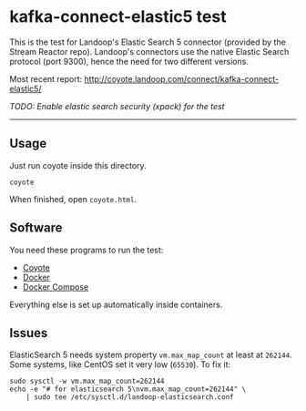# kafka-connect-elastic5 test #

This is the test for Landoop's Elastic Search 5 connector (provided
by the Stream Reactor repo). Landoop's connectors use the native
Elastic Search protocol (port 9300), hence the need for two different versions.

Most recent report: <http://coyote.landoop.com/connect/kafka-connect-elastic5/>

_TODO: Enable elastic search security (xpack) for the test_

---

## Usage

Just run coyote inside this directory.

    coyote

When finished, open `coyote.html`.

## Software

You need these programs to run the test:
- [Coyote](https://github.com/Landoop/coyote/releases)
- [Docker](https://docs.docker.com/engine/installation/)
- [Docker Compose](https://docs.docker.com/engine/installation/)

Everything else is set up automatically inside containers.

## Issues

ElasticSearch 5 needs system property `vm.max_map_count` at least at `262144`.
Some systems, like CentOS set it very low (`65530`). To fix it:

    sudo sysctl -w vm.max_map_count=262144
    echo -e "# for elasticsearch 5\nvm.max_map_count=262144" \
        | sudo tee /etc/sysctl.d/landoop-elasticsearch.conf
